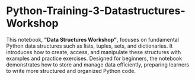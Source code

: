 # Python-Training-3-Datastructures-Workshop
This notebook, **"Data Structures Workshop"**, focuses on fundamental Python data structures such as lists, tuples, sets, and dictionaries. It introduces how to create, access, and manipulate these structures with examples and practice exercises. Designed for beginners, the notebook demonstrates how to store and manage data efficiently, preparing learners to write more structured and organized Python code.

